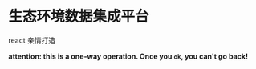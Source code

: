 # 生态环境数据集成平台

react 亲情打造

**attention: this is a one-way operation. Once you `ok`, you can't go back!**

